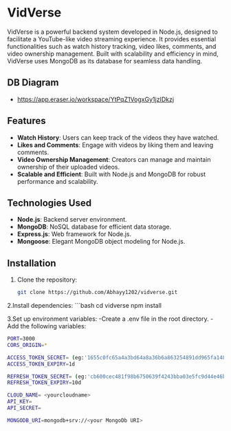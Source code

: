 # VidVerse

VidVerse is a powerful backend system developed in Node.js, designed to facilitate a YouTube-like video streaming experience. It provides essential functionalities such as watch history tracking, video likes, comments, and video ownership management. Built with scalability and efficiency in mind, VidVerse uses MongoDB as its database for seamless data handling.

## DB Diagram
- https://app.eraser.io/workspace/YtPqZ1VogxGy1jzIDkzj

## Features

- **Watch History**: Users can keep track of the videos they have watched.
- **Likes and Comments**: Engage with videos by liking them and leaving comments.
- **Video Ownership Management**: Creators can manage and maintain ownership of their uploaded videos.
- **Scalable and Efficient**: Built with Node.js and MongoDB for robust performance and scalability.

## Technologies Used

- **Node.js**: Backend server environment.
- **MongoDB**: NoSQL database for efficient data storage.
- **Express.js**: Web framework for Node.js.
- **Mongoose**: Elegant MongoDB object modeling for Node.js.

## Installation

1. Clone the repository:
   ```bash
   git clone https://github.com/Abhayy1202/vidverse.git
2.Install dependencies:
    ```bash
    cd vidverse
    npm install
    
3.Set up environment variables:
  -Create a .env file in the root directory.
  -Add the following variables:
  ```bash
  PORT=3000
 CORS_ORIGIN=*

ACCESS_TOKEN_SECRET= (eg:'1655c0fc65a4a3bd64a8a36b6a863254891dd965fa1480')
ACCESS_TOKEN_EXPIRY=1d

REFRESH_TOKEN_SECRET= (eg:'cb600cec481f98b6750639f4243bba03e5fc9d44e46b5776')
REFRESH_TOKEN_EXPIRY=10d

CLOUD_NAME= <yourcloudname>
API_KEY= 
API_SECRET= 

MONGODB_URI=mongodb+srv://<your MongoDb URI>
```


